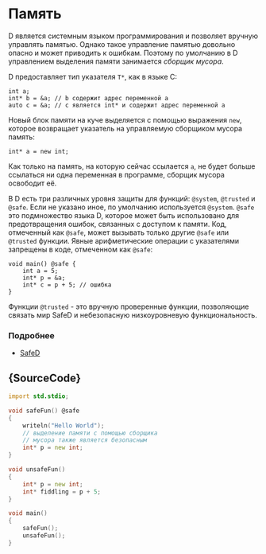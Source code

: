 # Память

D является системным языком программирования и позволяет вручную управлять памятью. Однако такое управление памятью довольно опасно и может приводить к ошибкам. Поэтому по умолчанию в D управлением выделения памяти занимается *сборщик мусора*.

D предоставляет тип указателя `T*`, как в языке C:

    int a;
    int* b = &a; // b содержит адрес переменной a
    auto c = &a; // c является int* и содержит адрес переменной a

Новый блок памяти на куче выделяется с помощью выражения `new`, которое
возвращает указатель на управляемую сборщиком мусора память:

    int* a = new int;

Как только на память, на которую сейчас ссылается `a`, не будет больше ссылаться ни
одна переменная в программе, сборщик мусора освободит её.

В D есть три различных уровня защиты для функций: `@system`, `@trusted` и `@safe`.
Если не указано иное, по умолчанию используется `@system`. 
`@safe` это подмножество языка D, которое может быть использовано для предотвращения ошибок, связанных с доступом к памяти. Код, отмеченный как `@safe`, может вызывать только другие `@safe` или `@trusted` функции. Явные арифметические операции с указателями запрещены в коде, отмеченном как `@safe`:

    void main() @safe {
        int a = 5;
        int* p = &a;
        int* c = p + 5; // ошибка
    }

Функции `@trusted` - это вручную проверенные функции, позволяющие
связать мир SafeD и небезопасную низкоуровневую функциональность.

### Подробнее

* [SafeD](https://dlang.org/safed.html)

## {SourceCode}

```d
import std.stdio;

void safeFun() @safe
{
    writeln("Hello World");
    // выделение памяти с помощью сборщика
    // мусора также является безопасным
    int* p = new int;
}

void unsafeFun()
{
    int* p = new int;
    int* fiddling = p + 5;
}

void main()
{
    safeFun();
    unsafeFun();
}
```
